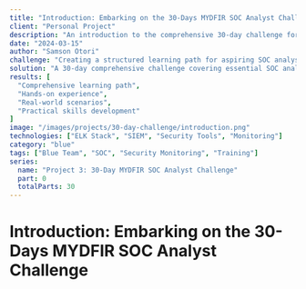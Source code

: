 ```yaml
---
title: "Introduction: Embarking on the 30-Days MYDFIR SOC Analyst Challenge"
client: "Personal Project"
description: "An introduction to the comprehensive 30-day challenge for aspiring SOC analysts."
date: "2024-03-15"
author: "Samson Otori"
challenge: "Creating a structured learning path for aspiring SOC analysts."
solution: "A 30-day comprehensive challenge covering essential SOC analyst skills and tools."
results: [
  "Comprehensive learning path",
  "Hands-on experience",
  "Real-world scenarios",
  "Practical skills development"
]
image: "/images/projects/30-day-challenge/introduction.png"
technologies: ["ELK Stack", "SIEM", "Security Tools", "Monitoring"]
category: "blue"
tags: ["Blue Team", "SOC", "Security Monitoring", "Training"]
series:
  name: "Project 3: 30-Day MYDFIR SOC Analyst Challenge"
  part: 0
  totalParts: 30
---
```


# Introduction: Embarking on the 30-Days MYDFIR SOC Analyst Challenge 